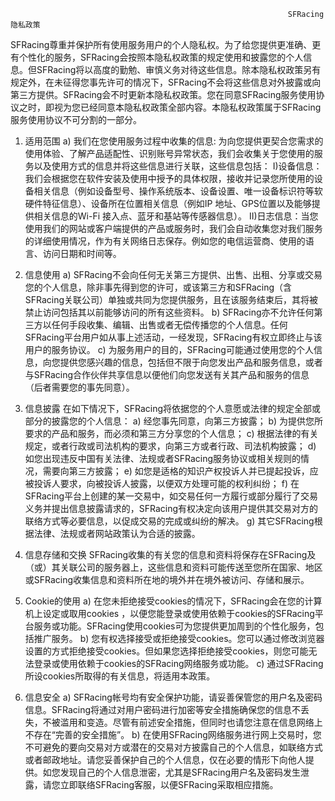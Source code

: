 
                                                                  SFRacing隐私政策
         
SFRacing尊重并保护所有使用服务用户的个人隐私权。为了给您提供更准确、更有个性化的服务，SFRacing会按照本隐私权政策的规定使用和披露您的个人信息。但SFRacing将以高度的勤勉、审慎义务对待这些信息。除本隐私权政策另有规定外，在未征得您事先许可的情况下，SFRacing不会将这些信息对外披露或向第三方提供。SFRacing会不时更新本隐私权政策。您在同意SFRacing服务使用协议之时，即视为您已经同意本隐私权政策全部内容。本隐私权政策属于SFRacing服务使用协议不可分割的一部分。 
1. 适用范围
a) 我们在您使用服务过程中收集的信息:
   为向您提供更契合您需求的使用体验、了解产品适配性、识别账号异常状态，我们会收集关于您使用的服务以及使用方式的信息并将这些信息进行关联，这些信息包括：
    I)设备信息：我们会根据您在软件安装及使用中授予的具体权限，接收并记录您所使用的设备相关信息（例如设备型号、操作系统版本、设备设置、唯一设备标识符等软硬件特征信息）、设备所在位置相关信息（例如IP 地址、GPS位置以及能够提供相关信息的Wi-Fi 接入点、蓝牙和基站等传感器信息）。
   II)日志信息：当您使用我们的网站或客户端提供的产品或服务时，我们会自动收集您对我们服务的详细使用情况，作为有关网络日志保存。例如您的电信运营商、使用的语言、访问日期和时间等。
 
2. 信息使用
a) SFRacing不会向任何无关第三方提供、出售、出租、分享或交易您的个人信息，除非事先得到您的许可，或该第三方和SFRacing（含SFRacing关联公司）单独或共同为您提供服务，且在该服务结束后，其将被禁止访问包括其以前能够访问的所有这些资料。
b) SFRacing亦不允许任何第三方以任何手段收集、编辑、出售或者无偿传播您的个人信息。任何SFRacing平台用户如从事上述活动，一经发现，SFRacing有权立即终止与该用户的服务协议。
c) 为服务用户的目的，SFRacing可能通过使用您的个人信息，向您提供您感兴趣的信息，包括但不限于向您发出产品和服务信息，或者与SFRacing合作伙伴共享信息以便他们向您发送有关其产品和服务的信息（后者需要您的事先同意）。
 
3. 信息披露
在如下情况下，SFRacing将依据您的个人意愿或法律的规定全部或部分的披露您的个人信息：
a) 经您事先同意，向第三方披露；
b) 为提供您所要求的产品和服务，而必须和第三方分享您的个人信息；
c) 根据法律的有关规定，或者行政或司法机构的要求，向第三方或者行政、司法机构披露；
d) 如您出现违反中国有关法律、法规或者SFRacing服务协议或相关规则的情况，需要向第三方披露；
e) 如您是适格的知识产权投诉人并已提起投诉，应被投诉人要求，向被投诉人披露，以便双方处理可能的权利纠纷；
f) 在SFRacing平台上创建的某一交易中，如交易任何一方履行或部分履行了交易义务并提出信息披露请求的，SFRacing有权决定向该用户提供其交易对方的联络方式等必要信息，以促成交易的完成或纠纷的解决。
g) 其它SFRacing根据法律、法规或者网站政策认为合适的披露。
 
4. 信息存储和交换
SFRacing收集的有关您的信息和资料将保存在SFRacing及（或）其关联公司的服务器上，这些信息和资料可能传送至您所在国家、地区或SFRacing收集信息和资料所在地的境外并在境外被访问、存储和展示。
 
5. Cookie的使用
a) 在您未拒绝接受cookies的情况下，SFRacing会在您的计算机上设定或取用cookies ，以便您能登录或使用依赖于cookies的SFRacing平台服务或功能。SFRacing使用cookies可为您提供更加周到的个性化服务，包括推广服务。
b) 您有权选择接受或拒绝接受cookies。您可以通过修改浏览器设置的方式拒绝接受cookies。但如果您选择拒绝接受cookies，则您可能无法登录或使用依赖于cookies的SFRacing网络服务或功能。
c) 通过SFRacing所设cookies所取得的有关信息，将适用本政策。
 
6. 信息安全
a) SFRacing帐号均有安全保护功能，请妥善保管您的用户名及密码信息。SFRacing将通过对用户密码进行加密等安全措施确保您的信息不丢失，不被滥用和变造。尽管有前述安全措施，但同时也请您注意在信息网络上不存在“完善的安全措施”。
b) 在使用SFRacing网络服务进行网上交易时，您不可避免的要向交易对方或潜在的交易对方披露自己的个人信息，如联络方式或者邮政地址。请您妥善保护自己的个人信息，仅在必要的情形下向他人提供。如您发现自己的个人信息泄密，尤其是SFRacing用户名及密码发生泄露，请您立即联络SFRacing客服，以便SFRacing采取相应措施。
